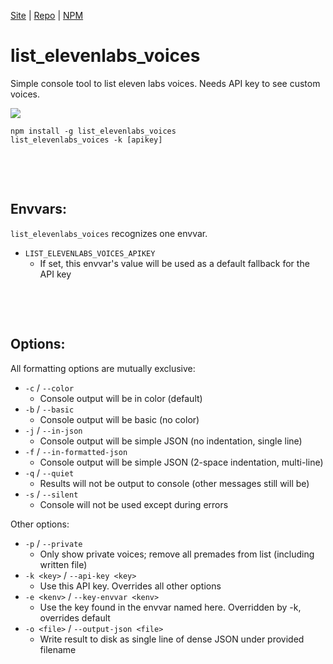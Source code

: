 [Site](https://stonecypher.github.io/list_elevenlabs_voices/) | [Repo](https://github.com/StoneCypher/list_elevenlabs_voices) | [NPM](https://www.npmjs.com/package/list_elevenlabs_voices)

# list_elevenlabs_voices
Simple console tool to list eleven labs voices.  Needs API key to see custom voices.

![](./example.png)

```
npm install -g list_elevenlabs_voices
list_elevenlabs_voices -k [apikey]
```

&nbsp;

&nbsp;

## Envvars:
`list_elevenlabs_voices` recognizes one envvar.

* `LIST_ELEVENLABS_VOICES_APIKEY`
    * If set, this envvar's value will be used as a default fallback for the API key

&nbsp;

&nbsp;

## Options:

All formatting options are mutually exclusive:

* `-c` / `--color`
    * Console output will be in color (default)
* `-b` / `--basic`
    * Console output will be basic (no color)
* `-j` / `--in-json`
    * Console output will be simple JSON (no indentation, single line)
* `-f` / `--in-formatted-json`
    * Console output will be simple JSON (2-space indentation, multi-line)
* `-q` / `--quiet`
    * Results will not be output to console (other messages still will be)
* `-s` / `--silent`
    * Console will not be used except during errors

Other options:

* `-p` / `--private`
    * Only show private voices; remove all premades from list (including written file)
* `-k <key>` / `--api-key <key>`
    * Use this API key.  Overrides all other options
* `-e <kenv>` / `--key-envvar <kenv>`
    * Use the key found in the envvar named here.  Overridden by -k, overrides default
* `-o <file>` / `--output-json <file>`
    * Write result to disk as single line of dense JSON under provided filename
